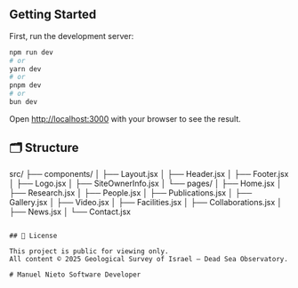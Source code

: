 ## Getting Started

First, run the development server:

```bash
npm run dev
# or
yarn dev
# or
pnpm dev
# or
bun dev
```

Open [http://localhost:3000](http://localhost:3000) with your browser to see the result.

## 🗂 Structure

src/
├── components/
│   ├── Layout.jsx
│   ├── Header.jsx
│   ├── Footer.jsx
│   ├── Logo.jsx
│   ├── SiteOwnerInfo.jsx
│   └── pages/
│       ├── Home.jsx
│       ├── Research.jsx
│       ├── People.jsx
│       ├── Publications.jsx
│       ├── Gallery.jsx
│       ├── Video.jsx
│       ├── Facilities.jsx
│       ├── Collaborations.jsx
│       ├── News.jsx
│       └── Contact.jsx
```

## 📜 License

This project is public for viewing only.  
All content © 2025 Geological Survey of Israel – Dead Sea Observatory.

# Manuel Nieto Software Developer